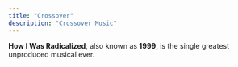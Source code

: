 ```yaml
---
title: "Crossover"
description: "Crossover Music"
---
```


**How I Was Radicalized**, also known as **1999**, is the single greatest unproduced musical ever.